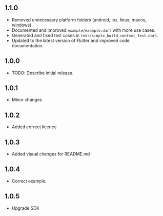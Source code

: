 ## 1.1.0

* Removed unnecessary platform folders (android, ios, linux, macos, windows).
* Documented and improved `example/example.dart` with more use cases.
* Generated and fixed test cases in `test/simple_build_context_test.dart`.
* Updated to the latest version of Flutter and improved code documentation.

## 1.0.0

* TODO: Describe initial release.

## 1.0.1

* Minor changes

## 1.0.2

* Added correct licence

## 1.0.3

* Added visual changes for README.md

## 1.0.4

* Correct example.


## 1.0.5

* Upgrade SDK